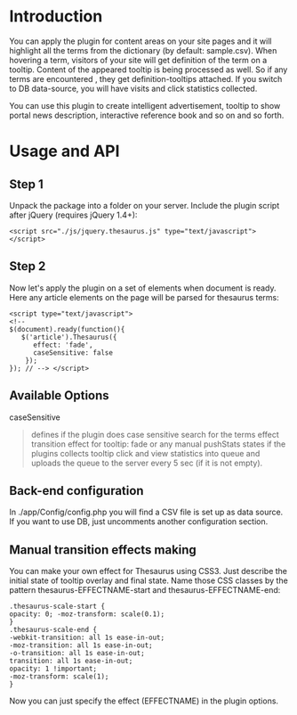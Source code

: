 # Introduction #

You can apply the plugin for content areas on your site pages and it will highlight all the terms from the dictionary (by default: sample.csv). When hovering a term, visitors of your site will get definition of the term on a tooltip. Content of the appeared tooltip is being processed as well. So if any terms are encountered , they get definition-tooltips attached. If you switch to DB data-source, you will have visits and click statistics collected.

You can use this plugin to create intelligent advertisement, tooltip to show portal news description, interactive reference book and so on and so forth.


# Usage and API #
## Step 1 ##

Unpack the package into a folder on your server. Include the plugin script after jQuery (requires jQuery 1.4+):
```
<script src="./js/jquery.thesaurus.js" type="text/javascript"></script>
```

## Step 2 ##

Now let's apply the plugin on a set of elements when document is ready. Here any article elements on the page will be parsed for thesaurus terms:
```
<script type="text/javascript"> 
<!-- 
$(document).ready(function(){ 
   $('article').Thesaurus({ 
      effect: 'fade', 
      caseSensitive: false 
    }); 
}); // --> </script>
```

## Available Options ##

caseSensitive
> defines if the plugin does case sensitive search for the terms
effect
> transition effect for tooltip: fade or any manual
pushStats
> states if the plugins collects tooltip click and view statistics into queue and uploads the queue to the server every 5 sec (if it is not empty).

## Back-end configuration ##

In ./app/Config/config.php you will find a CSV file is set up as data source. If you want to use DB, just uncomments another configuration section.

## Manual transition effects making ##

You can make your own effect for Thesaurus using CSS3. Just describe the initial state of tooltip overlay and final state. Name those CSS classes by the pattern thesaurus-EFFECTNAME-start and thesaurus-EFFECTNAME-end:
```
.thesaurus-scale-start { 
opacity: 0; -moz-transform: scale(0.1); 
} 
.thesaurus-scale-end { 
-webkit-transition: all 1s ease-in-out; 
-moz-transition: all 1s ease-in-out; 
-o-transition: all 1s ease-in-out; 
transition: all 1s ease-in-out; 
opacity: 1 !important; 
-moz-transform: scale(1); 
}
```

Now you can just specify the effect (EFFECTNAME) in the plugin options.